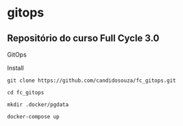 # gitops

## Repositório do curso Full Cycle 3.0

GitOps

Install

```
git clone https://github.com/candidosouza/fc_gitops.git
```

```
cd fc_gitops
```

```
mkdir .docker/pgdata
```

```
docker-compose up
```
